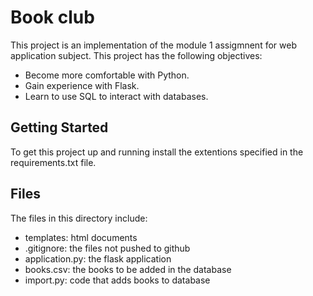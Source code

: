 # Book club

This project is an implementation of the module 1 assigmnent for web application subject. This project has the following objectives:

- Become more comfortable with Python.
- Gain experience with Flask.
- Learn to use SQL to interact with databases.

## Getting Started

To get this project up and running install the extentions specified in the requirements.txt file.

## Files

The files in this directory include:

- templates: html documents
- .gitignore: the files not pushed to github
- application.py: the flask application
- books.csv: the books to be added in the database
- import.py: code that adds books to database
